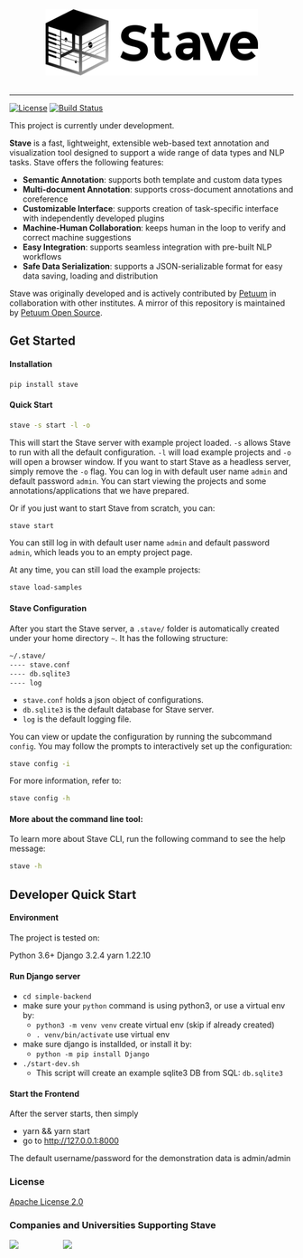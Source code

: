 <div align="center">
   <img src="https://raw.githubusercontent.com/asyml/stave/master/public/Stave-dark-text@1x.png"><br><br>
</div>

-----------------

[![License](https://img.shields.io/badge/license-Apache%202.0-blue.svg)](https://github.com/asyml/stave/blob/master/LICENSE)
[![Build Status](https://travis-ci.org/asyml/stave.svg?branch=master)](https://travis-ci.org/asyml/stave)

This project is currently under development.

**Stave** is a fast, lightweight, extensible web-based text annotation and visualization tool designed to support a wide range of data types and NLP tasks. Stave offers the following features:
  
- **Semantic Annotation**: supports both template and custom data types
- **Multi-document Annotation**: supports cross-document annotations and coreference
- **Customizable Interface**: supports creation of task-specific interface with independently developed plugins
- **Machine-Human Collaboration**: keeps human in the loop to verify and correct machine suggestions 
- **Easy Integration**: supports seamless integration with pre-built NLP workflows 
- **Safe Data Serialization**: supports a JSON-serializable format for easy data saving, loading and distribution 

Stave was originally developed and is actively contributed by [Petuum](https://petuum.com/) in collaboration with other institutes. A mirror of this repository is maintained by [Petuum Open Source](https://github.com/petuum).

## Get Started
#### Installation
```bash
pip install stave
```
#### Quick Start
 ```bash
stave -s start -l -o
```
This will start the Stave server with example project loaded. `-s` allows Stave to run with all the default configuration. `-l` will load example projects and `-o` will open a browser window. If you want to start Stave as a headless server, simply remove the `-o` flag. You can log in with default user name `admin` and default password `admin`. You can start viewing the projects and some annotations/applications that we have prepared.

Or if you just want to start Stave from scratch, you can:

```bash
stave start
```
You can still log in with default user name `admin` and default password `admin`, which leads you to an empty project page. 

At any time, you can still load the example projects:
```bash
stave load-samples
```

#### Stave Configuration
After you start the Stave server, a `.stave/` folder is automatically created under your home directory `~`. It has the following structure:
```
~/.stave/
---- stave.conf
---- db.sqlite3
---- log
```
- `stave.conf` holds a json object of configurations.
- `db.sqlite3` is the default database for Stave server.
- `log` is the default logging file.

You can view or update the configuration by running the subcommand `config`. 
You may follow the prompts to interactively set up the configuration:
```bash
stave config -i
```
For more information, refer to:
```bash
stave config -h
```

#### More about the command line tool:
To learn more about Stave CLI, run the following command to see the help message:
```bash
stave -h
```

## Developer Quick Start
#### Environment
The project is tested on:

Python 3.6+
Django 3.2.4
yarn 1.22.10

#### Run Django server
- `cd simple-backend`
- make sure your `python` command is using python3, or use a virtual env by:
  - `python3 -m venv venv` create virtual env (skip if already created)
  - `. venv/bin/activate` use virtual env
- make sure django is installded, or install it by:
  - `python -m pip install Django`
- `./start-dev.sh`
  - This script will create an example sqlite3 DB from SQL: `db.sqlite3`


#### Start the Frontend
After the server starts, then simply 
- yarn && yarn start
- go to http://127.0.0.1:8000

The default username/password for the demonstration data is admin/admin

### License

[Apache License 2.0](./LICENSE)

### Companies and Universities Supporting Stave
<p float="left">
   <img src="./docs/_static/img/Petuum.png" width="200" align="top">
   &nbsp;&nbsp;&nbsp;&nbsp;&nbsp;&nbsp;&nbsp;&nbsp;&nbsp;&nbsp;&nbsp;&nbsp;&nbsp;&nbsp;&nbsp;&nbsp;&nbsp;&nbsp;
   <img src="https://asyml.io/assets/institutions/cmu.png", width="200" align="top">
</p>
